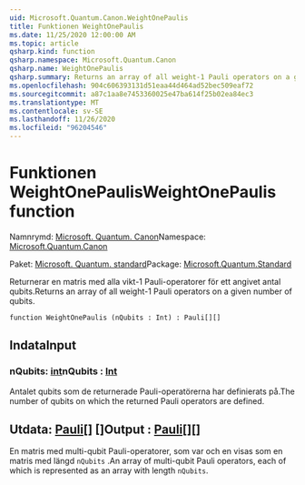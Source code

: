 ```yaml
---
uid: Microsoft.Quantum.Canon.WeightOnePaulis
title: Funktionen WeightOnePaulis
ms.date: 11/25/2020 12:00:00 AM
ms.topic: article
qsharp.kind: function
qsharp.namespace: Microsoft.Quantum.Canon
qsharp.name: WeightOnePaulis
qsharp.summary: Returns an array of all weight-1 Pauli operators on a given number of qubits.
ms.openlocfilehash: 904c606393131d51eaa44d464ad52bec509eaf72
ms.sourcegitcommit: a87c1aa8e7453360025e47ba614f25b02ea84ec3
ms.translationtype: MT
ms.contentlocale: sv-SE
ms.lasthandoff: 11/26/2020
ms.locfileid: "96204546"
---
```

# <a name="weightonepaulis-function"></a><span data-ttu-id="98993-102">Funktionen WeightOnePaulis</span><span class="sxs-lookup"><span data-stu-id="98993-102">WeightOnePaulis function</span></span>

<span data-ttu-id="98993-103">Namnrymd: [Microsoft. Quantum. Canon](xref:Microsoft.Quantum.Canon)</span><span class="sxs-lookup"><span data-stu-id="98993-103">Namespace: [Microsoft.Quantum.Canon](xref:Microsoft.Quantum.Canon)</span></span>

<span data-ttu-id="98993-104">Paket: [Microsoft. Quantum. standard](https://nuget.org/packages/Microsoft.Quantum.Standard)</span><span class="sxs-lookup"><span data-stu-id="98993-104">Package: [Microsoft.Quantum.Standard](https://nuget.org/packages/Microsoft.Quantum.Standard)</span></span>


<span data-ttu-id="98993-105">Returnerar en matris med alla vikt-1 Pauli-operatorer för ett angivet antal qubits.</span><span class="sxs-lookup"><span data-stu-id="98993-105">Returns an array of all weight-1 Pauli operators on a given number of qubits.</span></span>

```qsharp
function WeightOnePaulis (nQubits : Int) : Pauli[][]
```


## <a name="input"></a><span data-ttu-id="98993-106">Indata</span><span class="sxs-lookup"><span data-stu-id="98993-106">Input</span></span>

### <a name="nqubits--int"></a><span data-ttu-id="98993-107">nQubits: [int](xref:microsoft.quantum.lang-ref.int)</span><span class="sxs-lookup"><span data-stu-id="98993-107">nQubits : [Int](xref:microsoft.quantum.lang-ref.int)</span></span>

<span data-ttu-id="98993-108">Antalet qubits som de returnerade Pauli-operatörerna har definierats på.</span><span class="sxs-lookup"><span data-stu-id="98993-108">The number of qubits on which the returned Pauli operators are defined.</span></span>



## <a name="output--pauli"></a><span data-ttu-id="98993-109">Utdata: [Pauli](xref:microsoft.quantum.lang-ref.pauli)[] []</span><span class="sxs-lookup"><span data-stu-id="98993-109">Output : [Pauli](xref:microsoft.quantum.lang-ref.pauli)[][]</span></span>

<span data-ttu-id="98993-110">En matris med multi-qubit Pauli-operatorer, som var och en visas som en matris med längd `nQubits` .</span><span class="sxs-lookup"><span data-stu-id="98993-110">An array of multi-qubit Pauli operators, each of which is represented as an array with length `nQubits`.</span></span>
